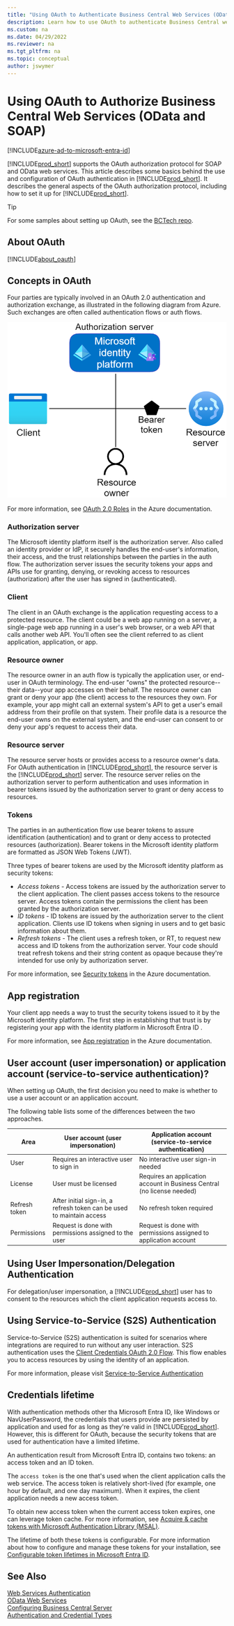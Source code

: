 ```yaml
---
title: "Using OAuth to Authenticate Business Central Web Services (OData and SOAP)"
description: Learn how to use OAuth to authenticate Business Central web services (OData and SOAP)
ms.custom: na
ms.date: 04/29/2022
ms.reviewer: na
ms.tgt_pltfrm: na
ms.topic: conceptual
author: jswymer
---
```


# Using OAuth to Authorize Business Central Web Services (OData and SOAP)

[!INCLUDE[azure-ad-to-microsoft-entra-id](~/../shared-content/shared/azure-ad-to-microsoft-entra-id.md)]

[!INCLUDE[prod_short](../developer/includes/prod_short.md)] supports the OAuth authorization protocol for SOAP and OData web services. This article describes some basics behind the use and configuration of OAuth authentication in [!INCLUDE[prod_short](../developer/includes/prod_short.md)]. It describes the general aspects of the OAuth authorization protocol, including how to set it up for [!INCLUDE[prod_short](../developer/includes/prod_short.md)].

> [!TIP]
> For some samples about setting up OAuth, see the [BCTech repo](https://github.com/microsoft/BCTech/tree/master/samples/PSOAuthBCAccess).

## About OAuth

[!INCLUDE[about_oauth](../developer/includes/include-about-oauth.md)]

## Concepts in OAuth

Four parties are typically involved in an OAuth 2.0 authentication and authorization exchange, as illustrated in the following diagram from Azure. Such exchanges are often called authentication flows or auth flows.

![Diagram showing the OAuth 2.0 roles](../developer/media/oauth-protocols-roles.png)

For more information, see [OAuth 2.0 Roles](/azure/active-directory/develop/active-directory-v2-protocols) in the Azure documentation.

### Authorization server

The Microsoft identity platform itself is the authorization server. Also called an identity provider or IdP, it securely handles the end-user's information, their access, and the trust relationships between the parties in the auth flow. The authorization server issues the security tokens your apps and APIs use for granting, denying, or revoking access to resources (authorization) after the user has signed in (authenticated).

### Client

The client in an OAuth exchange is the application requesting access to a protected resource. The client could be a web app running on a server, a single-page web app running in a user's web browser, or a web API that calls another web API. You'll often see the client referred to as client application, application, or app.

### Resource owner

The resource owner in an auth flow is typically the application user, or end-user in OAuth terminology. The end-user "owns" the protected resource--their data--your app accesses on their behalf. The resource owner can grant or deny your app (the client) access to the resources they own. For example, your app might call an external system's API to get a user's email address from their profile on that system. Their profile data is a resource the end-user owns on the external system, and the end-user can consent to or deny your app's request to access their data.

### Resource server

The resource server hosts or provides access to a resource owner's data. For OAuth authentication in [!INCLUDE[prod_short](../developer/includes/prod_short.md)], the resource server is the [!INCLUDE[prod_short](../developer/includes/prod_short.md)] server. The resource server relies on the authorization server to perform authentication and uses information in bearer tokens issued by the authorization server to grant or deny access to resources.

### Tokens

The parties in an authentication flow use bearer tokens to assure identification (authentication) and to grant or deny access to protected resources (authorization). Bearer tokens in the Microsoft identity platform are formatted as JSON Web Tokens (JWT).

Three types of bearer tokens are used by the Microsoft identity platform as security tokens:
- _Access tokens_ - Access tokens are issued by the authorization server to the client application. The client passes access tokens to the resource server. Access tokens contain the permissions the client has been granted by the authorization server.
- _ID tokens_ - ID tokens are issued by the authorization server to the client application. Clients use ID tokens when signing in users and to get basic information about them.
- _Refresh tokens_ - The client uses a refresh token, or RT, to request new access and ID tokens from the authorization server. Your code should treat refresh tokens and their string content as opaque because they're intended for use only by authorization server.

For more information, see [Security tokens](/azure/active-directory/develop/security-tokens) in the Azure documentation.

## App registration

Your client app needs a way to trust the security tokens issued to it by the Microsoft identity platform. The first step in establishing that trust is by registering your app with the identity platform in Microsoft Entra ID .

For more information, see [App registration](/azure/active-directory/develop/active-directory-v2-protocols#app-registration) in the Azure documentation.

## User account (user impersonation) or application account (service-to-service authentication)?

When setting up OAuth, the first decision you need to make is whether to use a user account or an application account.

The following table lists some of the differences between the two approaches.

| Area | User account (user impersonation) | Application account (service-to-service authentication) |
| ---- | --------------------------------- | ------------------------------------------------------- |
| User | Requires an interactive user to sign in | No interactive user sign-in needed |
| License | User must be licensed | Requires an application account in Business Central (no license needed) |
| Refresh token | After initial sign-in, a refresh token can be used to maintain access | No refresh token required |
| Permissions | Request is done with permissions assigned to the user | Request is done with permissions assigned to application account |

## Using User Impersonation/Delegation Authentication

For delegation/user impersonation, a [!INCLUDE[prod_short](../developer/includes/prod_short.md)] user has to consent to the resources which the client application requests access to.

## Using Service-to-Service (S2S) Authentication

Service-to-Service (S2S) authentication is suited for scenarios where integrations are required to run without any user interaction. S2S authentication uses the [Client Credentials OAuth 2.0 Flow](/azure/active-directory/develop/v2-oauth2-client-creds-grant-flow). This flow enables you to access resources by using the identity of an application.

For more information, please visit [Service-to-Service Authentication](../administration/automation-apis-using-s2s-authentication.md)

## Credentials lifetime

With authentication methods other tha Microsoft Entra ID, like Windows or NavUserPassword, the credentials that users provide are persisted by application and used for as long as they're valid in [!INCLUDE[prod_short](../developer/includes/prod_short.md)]. However, this is different for OAuth, because the security tokens that are used for authentication have a limited lifetime.

An authentication result from Microsoft Entra ID, contains two tokens: an access token and an ID token.

The `access token` is the one that's used when the client application calls the web service. The access token is relatively short-lived (for example, one hour by default, and one day maximum). When it expires, the client application needs a new access token.

To obtain new access token when the current access token expires, one can leverage token cache. For more information, see [Acquire & cache tokens with Microsoft Authentication Library (MSAL)](/azure/active-directory/develop/msal-acquire-cache-tokens).

The lifetime of both these tokens is configurable. For more information about how to configure and manage these tokens for your installation, see [Configurable token lifetimes in Microsoft Entra ID](/azure/active-directory/develop/active-directory-configurable-token-lifetimes).

## See Also
  
[Web Services Authentication](web-services-authentication.md)  
[OData Web Services](OData-Web-Services.md)  
[Configuring Business Central Server](../administration/configure-server-instance.md)  
[Authentication and Credential Types](../administration/Users-Credential-Types.md)
